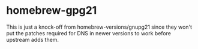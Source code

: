 # homebrew-gpg21

This is just a knock-off from homebrew-versions/gnupg21 since they won't put the
patches required for DNS in newer versions to work before upstream adds them.
